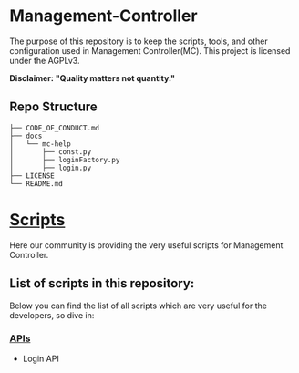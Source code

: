 # Management-Controller
The purpose of this repository is to keep the scripts, tools, and other configuration used in Management Controller(MC). This project is licensed under the AGPLv3.

**Disclaimer: "Quality matters not quantity."**

## Repo Structure

```
├── CODE_OF_CONDUCT.md
├── docs
│   └── mc-help
│       ├── const.py
│       ├── loginFactory.py
│       ├── login.py
├── LICENSE
└── README.md
```

# [Scripts](./docs/mc-help/)

Here our community is providing the very useful scripts for Management Controller. 

## List of scripts in this repository:
Below you can find the list of all scripts which are very useful for the developers, so dive in:

### [APIs](./docs/mc-help/README.md)

* Login API

